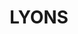 ---
facts:
- Lyons is named after Joseph Lyons, the tenth Prime Minister of Australia.
- Lyons is located in the Woden Valley district of Canberra.
- The suburb is bordered by Woden Town Centre, Curtin, and Chifley.
- Lyons was established in the 1960s as part of the development of Woden.
- The suburb features a mix of residential housing, including single-family homes,
  townhouses, and apartments.
- Lyons has a local shopping centre with a supermarket, shops, and restaurants.
- The suburb is home to several schools and childcare centres.
- Lyons has good public transport links to the city centre and other parts of Canberra.
- There are several parks and reserves in Lyons, providing recreational opportunities
  for residents.
- The suburb is close to major employment hubs, including the Woden Town Centre and
  the city centre.
historical_events: []
lastmod: '2025-04-13T13:23:42+00:00'
latitude: -35.351693
layout: suburb
longitude: 149.092601
notable_people: []
postcode: '2606'
state: ACT
title: LYONS
tourist_locations:
- name: Lyons Neighbourhood Oval
url: /act/lyons/
---